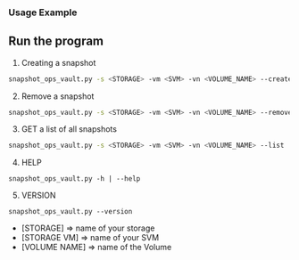 ### Usage Example
## Run the program


1. Creating a snapshot

```bash
snapshot_ops_vault.py -s <STORAGE> -vm <SVM> -vn <VOLUME_NAME> --create
```

2. Remove a snapshot
```bash
snapshot_ops_vault.py -s <STORAGE> -vm <SVM> -vn <VOLUME_NAME> --remove
```

3. GET a list of all snapshots
```bash
snapshot_ops_vault.py -s <STORAGE> -vm <SVM> -vn <VOLUME_NAME> --list
```
    		

4. HELP
```
snapshot_ops_vault.py -h | --help
```

5. VERSION
```
snapshot_ops_vault.py --version
```

- [STORAGE] => name of your storage
- [STORAGE VM] => name of your SVM
- [VOLUME NAME] => name of the Volume